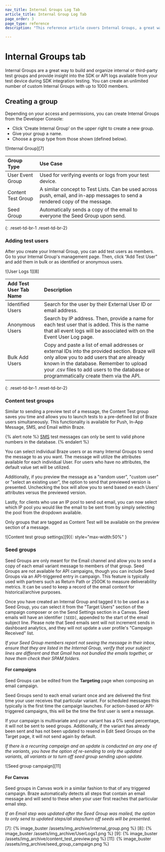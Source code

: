 ```yaml
---
nav_title: Internal Groups Log Tab
article_title: Internal Group Log Tab
page_order: 3
page_type: reference
description: "This reference article covers Internal Groups, a great way to get insight into your test device's SDK or API logs when testing SDK integration."

---
```


# Internal Groups tab

Internal Groups are a great way to build and organize internal or third-party test groups and provide insight into the SDK or API logs available from your test device during SDK integration testing. You can create an unlimited number of custom Internal Groups with up to 1000 members.

## Creating a group

Depending on your access and permissions, you can create Internal Groups from the Developer Console:

* Click ‘Create Internal Group’ on the upper right to create a new group.
* Give your group a name.
* Choose a group type from those shown (defined below).


![Internal Group][7]

| Group Type     | Use Case     |
| :------------- | :------------- |
| User Event Group| Used for verifying events or logs from your test device.|
|Content Test Group| A similar concept to Test Lists. Can be used across push, email, and in-app messages to send a rendered copy of the message.|
|Seed Group | Automatically sends a copy of the email to everyone the Seed Group upon send.|
{: .reset-td-br-1 .reset-td-br-2}

### Adding test users

After you create your Internal Group, you can add test users as members. Go to your Internal Group's management page. Then, click “Add Test User” and add them in bulk or as identified or anonymous users.

![User Logs 1][8]

| Add Test User Tab Name | Description |
| :------------- | :------------- |
| Identified Users |Search for the user by their External User ID or email address.|
|Anonymous Users| Search by IP address. Then, provide a name for each test user that is added. This is the name that all event logs will be associated with on the Event User Log page.|
|Bulk Add Users|Copy and paste a list of email addresses or external IDs into the provided section. Braze will only allow you to add users that are already known in the database. Remember to upload your .csv files to add users to the database or programmatically create them via the API.|
{: .reset-td-br-1 .reset-td-br-2}

### Content test groups

Similar to sending a preview test of a message, the Content Test group saves you time and allows you to launch tests to a pre-defined list of Braze users simultaneously. This functionality is available for Push, In-App Message, SMS, and Email within Braze.

{% alert note %}
[SMS]({{site.baseurl}}/user_guide/message_building_by_channel/sms/) test messages can only be sent to valid phone numbers in the database.
{% endalert %}

You can select individual Braze users or as many Internal Groups to send the message to as you want. The message will utilize the attributes available for each individual User. For users who have no attributes, the default value set will be utilized.

Additionally, if you preview the message as a "random user", "custom user" or "select an existing user", the option to send that previewed version is presented. Unchecking the box will allow you to send based on each Users’ attributes versus the previewed version.

Lastly, for clients who use an IP pool to send out email, you can now select which IP pool you would like the email to be sent from by simply selecting the pool from the dropdown available.

Only groups that are tagged as Content Test will be available on the preview section of a message.

![Content test group settings][9]{: style="max-width:50%" }

### Seed groups

Seed Groups are only meant for the Email channel and allow you to send a copy of each email variant message to members of that group. Seed Groups are not available for API campaigns, though you can include Seed Groups via an API-triggered entry in campaign. This feature is typically used with partners such as Return Path or 250OK to measure deliverability metrics. It can be used to keep a record of the email content for historical/archive purposes. 

Once you have created an Internal Group and tagged it to be used as a Seed Group, you can select it from the "Target Users" section of the campaign composer or on the Send Settings section in a Canvas. Seed emails will have an identifier `[SEED]`, appended to the start of the email subject line. Please note that Seed emails sent will not increment sends in dashboard analytics, and they will not update a user profile's "Campaign Received" list.

_If your Seed Group members report not seeing the message in their inbox, ensure that they are listed in the Internal Group, verify that your subject lines are different and that Gmail has not bundled the emails together, or have them check their SPAM folders._

#### For campaigns

Seed Groups can be edited from the **Targeting** page when composing an email campaign.

Seed Groups send to each email variant once and are delivered the first time your user receives that particular variant. For scheduled messages this typically is the first time the campaign launches. For action-based or API-triggered campaigns, this will be the time the first user is sent a message.

If your campaign is multivariate and your variant has a 0% send percentage, it will not be sent to seed groups. Additionally, if the variant has already been sent and has not been updated to resend in Edit Seed Groups on the Target page, it will not send again by default.

_If there is a recurring campaign and an update is conducted on any one of the variants, you have the option of re-sending to only the updated variants, all variants or to turn off seed group sending upon update._

![Seed group campaign][11]

#### For Canvas

Seed groups in Canvas work in a similar fashion to that of any triggered campaign. Braze automatically detects all steps that contain an email message and will send to these when your user first reaches that particular email step.

_If an Email step was updated after the Seed Group was mailed, the option to only send to updated steps/all steps/turn off seeds will be presented._


[7]: {% image_buster /assets/img_archive/internal_group.png %}
[8]: {% image_buster /assets/img_archive/UserLogs1.png %}
[9]: {% image_buster /assets/img_archive/content_test_preview.png %}
[11]: {% image_buster /assets/img_archive/seed_group_campaign.png %}
